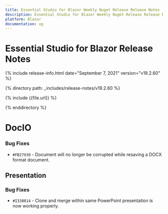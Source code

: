 ```yaml
---
title: Essential Studio for Blazor Weekly Nuget Release Release Notes  
description: Essential Studio for Blazor Weekly Nuget Release Release Notes  
platform: Blazor
documentation: ug
---
```


# Essential Studio for Blazor  Release Notes  

{% include release-info.html date="September 7, 2021"  version="v19.2.60" %} 

{% directory path: _includes/release-notes/v19.2.60 %}

{% include {{file.url}} %}

{% enddirectory %}

# DocIO

### Bug Fixes

- `#FB27930` - Document will no longer be corrupted while resaving a DOCX format document.

## Presentation

### Bug Fixes

- `#I338014` - Clone and merge within same PowerPoint presentation is now working properly.

